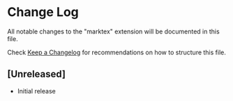 # Change Log

All notable changes to the "marktex" extension will be documented in this file.

Check [Keep a Changelog](http://keepachangelog.com/) for recommendations on how to structure this file.

## [Unreleased]

- Initial release